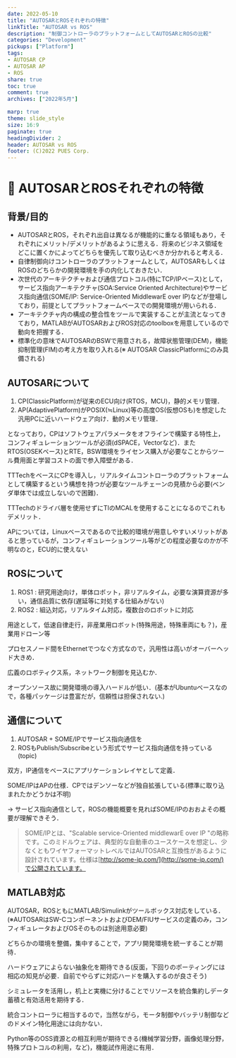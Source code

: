 ```yaml
---
date: 2022-05-10
title: "AUTOSARとROSそれぞれの特徴"
linkTitle: "AUTOSAR vs ROS"
description: "制御コントローラのプラットフォームとしてAUTOSARとROSの比較"
categories: "Development"
pickups: ["Platform"]
tags:
- AUTOSAR CP
- AUTOSAR AP
- ROS
share: true
toc: true
comment: true
archives: ["2022年5月"]

marp: true
theme: slide_style
size: 16:9
paginate: true
headingDivider: 2
header: AUTOSAR vs ROS
footer: (C)2022 PUES Corp.
---
```

# <!-- fit --> :memo: AUTOSARとROSそれぞれの特徴
<!-- _class: title -->

## 背景/目的

- AUTOSARとROS，それぞれ出自は異なるが機能的に重なる領域もあり，それぞれにメリット/デメリットがあるように思える．将来のビジネス領域をどこに置くかによってどちらを優先して取り込むべきか分かれると考える．
- 自律制御向けコントローラのプラットフォームとして，AUTOSARもしくはROSのどちらかの開発環境を手の内化しておきたい．
- 次世代のアーキテクチャおよび通信プロトコル(特にTCP/IPベース)として，サービス指向アーキテクチャ(SOA:Service Oriented Architecture)やサービス指向通信(SOME/IP: Service-Oriented MiddlewarE over IP)などが登場しており，前提としてプラットフォームベースでの開発環境が用いられる．
- アーキテクチャ内の構成の整合性をツールで実装することが主流となってきており，MATLABがAUTOSARおよびROS対応のtoolboxを用意しているので動向を把握する．
- 標準化の意味でAUTOSARのBSWで用意される，故障状態管理(DEM)，機能抑制管理(FIM)の考え方を取り入れる(※ AUTOSAR ClassicPlatformにのみ具備される)

## AUTOSARについて

1. CP(ClassicPlatform)が従来のECU向け(RTOS，MCU)，静的メモリ管理．
2. AP(AdaptivePlatform)がPOSIX(≒Linux)等の高度OS(仮想OSも)を想定した汎用PCに近いハードウェア向け．動的メモリ管理．

となっており，CPはソフトウェアパラメータをオフラインで構築する特性上，コンフィギュレーションツールが必須(dSPACE，Vectorなど)．またRTOS(OSEKベース)とRTE，BSW環境をライセンス購入が必要なことからツール費用面と学習コストの面で参入障壁がある．

TTTechをベースにCPを導入し，リアルタイムコントローラのプラットフォームとして構築するという構想を持つが必要なツールチェーンの見積から必要(ベンダ単体では成立しないので困難)．

TTTechのドライバ層を使用せずにTIのMCALを使用することになるのでこれもデメリット．

APについては，Linuxベースであるので比較的環境が用意しやすいメリットがあると思っているが，コンフィギュレーションツール等がどの程度必要なのかが不明なのと，ECU的に使えない

## ROSについて

1. ROS1 : 研究用途向け，単体ロボット，非リアルタイム，必要な演算資源が多い，通信品質に依存(遅延等に対処する仕組みがない)
2. ROS2 : 組込対応，リアルタイム対応，複数台のロボットに対応

用途として，低速自律走行，非産業用ロボット(特殊用途，特殊車両にも？)，産業用ドローン等

プロセスノード間をEthernetでつなぐ方式なので，汎用性は高いがオーバーヘッド大きめ．

広義のロボティクス系，ネットワーク制御を見込むか．

オープンソース故に開発環境の導入ハードルが低い．(基本がUbuntuベースなので，各種パッケージは豊富だが，信頼性は担保されない.)

## 通信について

1. AUTOSAR + SOME/IPでサービス指向通信を
2. ROSもPublish/Subscribeという形式でサービス指向通信を持っている(topic)

双方，IP通信をベースにアプリケーションレイヤとして定義．

SOME/IPはAPの仕様．CPではデンソーなどが独自拡張している(標準に取り込まれたかどうかは不明)

→ サービス指向通信として，ROSの機能概要を見ればSOME/IPのおおよその概要が理解できそう．

> SOME/IPとは、"Scalable service-Oriented middlewarE over IP "の略称です。このミドルウェアは、典型的な自動車のユースケースを想定し、少なくともワイヤフォーマットレベルではAUTOSARと互換性があるように設計されています。仕様は[http://some-ip.com/](http://some-ip.com/)で公開されています。

## MATLAB対応

AUTOSAR，ROSともにMATLAB/Simulinkがツールボックス対応をしている．(※AUTOSARはSW-CコンポーネントおよびDEM/FIUサービスの定義のみ，コンフィギュレータおよびOSそのものは別途用意必要)

どちらかの環境を整備，集中することで，アプリ開発環境を統一することが期待．

ハードウェアによらない抽象化を期待できる(反面，下回りのポーティングには相応の知見が必要．自前でやらずに対応ハードを購入するのが良さそう)

シミュレータを活用し，机上と実機に分けることでリソースを統合集約しデータ蓄積と有効活用を期待する．

統合コントローラに相当するので，当然ながら，モータ制御やバッテリ制御などのドメイン特化用途には向かない．

Python等のOSS資源との相互利用が期待できる(機械学習分野，画像処理分野，特殊プロトコルの利用，など)，機能試作用途に有用．